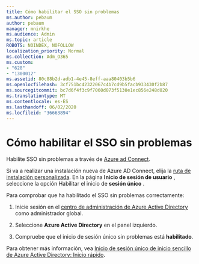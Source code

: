 ```yaml
---
title: Cómo habilitar el SSO sin problemas
ms.author: pebaum
author: pebaum
manager: mnirkhe
ms.audience: Admin
ms.topic: article
ROBOTS: NOINDEX, NOFOLLOW
localization_priority: Normal
ms.collection: Adm_O365
ms.custom:
- "628"
- "1300012"
ms.assetid: 80c88b2d-adb1-4e45-8eff-aaa80403b5b6
ms.openlocfilehash: 3cf751bc42322067c4b7cd9b5facb933430f2b87
ms.sourcegitcommit: bc7d6f4f3c9f7060d073f5130e1ec856e248d020
ms.translationtype: MT
ms.contentlocale: es-ES
ms.lasthandoff: 06/02/2020
ms.locfileid: "36663894"
---
```

# <a name="how-to-enable-seamless-sso"></a>Cómo habilitar el SSO sin problemas

Habilite SSO sin problemas a través de [Azure ad Connect](https://docs.microsoft.com/azure/active-directory/connect/active-directory-aadconnect).
  
Si va a realizar una instalación nueva de Azure AD Connect, elija la [ruta de instalación personalizada](https://docs.microsoft.com/azure/active-directory/connect/active-directory-aadconnect-get-started-custom). En la página **Inicio de sesión de usuario** , seleccione la opción Habilitar el inicio de **sesión único** .
  
Para comprobar que ha habilitado el SSO sin problemas correctamente:
  
1. Inicie sesión en el [centro de administración de Azure Active Directory](https://aad.portal.azure.com) como administrador global.

2. Seleccione **Azure Active Directory** en el panel izquierdo.

3. Compruebe que el inicio de sesión único sin problemas está **habilitado**.

Para obtener más información, vea [Inicio de sesión único de inicio sencillo de Azure Active Directory: Inicio rápido](https://docs.microsoft.com/azure/active-directory/connect/active-directory-aadconnect-sso-quick-start).
  